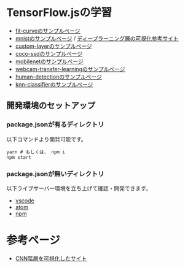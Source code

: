 # TensorFlow.jsの学習

* [fit-curveのサンプルページ](https://ampcpmgp.github.io/weekly-report/tensorflow-js-study/3-fit-curve/public/)
* [mnistのサンプルページ](https://ampcpmgp.github.io/weekly-report/tensorflow-js-study/4-mnist/public/) / [ディープラーニング層の可視化参考サイト](http://scs.ryerson.ca/~aharley/vis/conv/)
* [custom-layerのサンプルページ](https://ampcpmgp.github.io/weekly-report/tensorflow-js-study/5-custom-layer/public/)
* [coco-ssdのサンプルページ](https://ampcpmgp.github.io/weekly-report/tensorflow-js-study/6-coco-ssd/public/)
* [mobilenetのサンプルページ](https://ampcpmgp.github.io/weekly-report/tensorflow-js-study/7-mobilenet/public/)
* [webcam-transfer-learningのサンプルページ](https://ampcpmgp.github.io/weekly-report/tensorflow-js-study/8-webcam-transfer-learning/public/)
* [human-detectionのサンプルページ](https://ampcpmgp.github.io/weekly-report/tensorflow-js-study/9-human-detection/public/)
* [knn-classifierのサンプルページ](https://ampcpmgp.github.io/weekly-report/tensorflow-js-study/11-knn-classifier/public/)



## 開発環境のセットアップ

### package.jsonが有るディレクトリ

以下コマンドより開発可能です。

```shell
yarn # もしくは、 npm i
npm start
```


### package.jsonが無いディレクトリ

以下ライブサーバー環境を立ち上げて確認・開発できます。

* [vscode](https://marketplace.visualstudio.com/items?itemName=ritwickdey.LiveServer)
* [atom](https://atom.io/packages/atom-live-server)
* [npm](https://www.npmjs.com/package/live-server)


# 参考ページ
* [CNN階層を可視化したサイト](http://scs.ryerson.ca/~aharley/vis/conv/)
